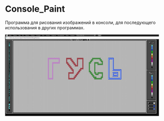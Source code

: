 # Console_Paint
 
Программа для рисования изображений в консоли, для последующего использования в других программах.

![paint](https://github.com/wingofnight/Console_Paint/blob/main/2023-01-12_10-41-24.png)
